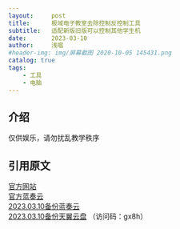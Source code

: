 ```yaml
---
layout:     post
title:      极域电子教室去除控制反控制工具
subtitle:   适配新版旧版可以控制其他学生机
date:       2023-03-10
author:     浅唱
#header-img: img/屏幕截图 2020-10-05 145431.png
catalog: true
tags:
    - 工具
    - 电脑
---
```



## 介绍

仅供娱乐，请勿扰乱教学秩序

## 引用原文

[官方网站](http://removectrl.mysxl.cn/)    
[官方蓝奏云](https://ww1.lanzoui.com/b05fzlri)    
[2023.03.10备份蓝奏云](https://wwcy.lanzoum.com/iLUxt0pq4s7g)    
[2023.03.10备份天翼云盘](https://cloud.189.cn/t/iENRviQBJNve) （访问码：gx8h）
